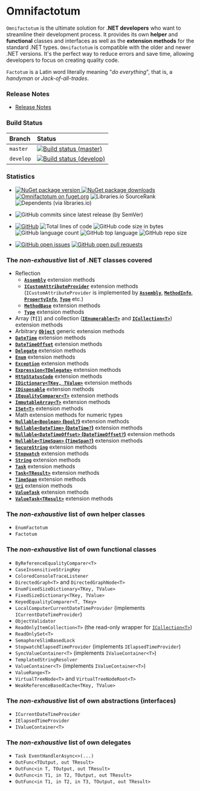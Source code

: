 ﻿# Omnifactotum

`Omnifactotum` is the ultimate solution for **.NET developers** who want to streamline their development process. It provides its own **helper** and **functional** classes and interfaces as well as the **extension methods** for the standard .NET types. `Omnifactotum` is compatible with the older and newer .NET versions. It's the perfect way to reduce errors and save time, allowing developers to focus on creating quality code.

`Factotum` is a Latin word literally meaning "*do everything*", that is, a *handyman* or *Jack-of-all-trades*.

### Release Notes

- [Release Notes](./src/Omnifactotum.ReleaseNotes.md)

### Build Status
| Branch    | Status                                                                                                                                                                                        |
|:----------|:----------------------------------------------------------------------------------------------------------------------------------------------------------------------------------------------|
| `master`  | [![Build status (master)](https://ci.appveyor.com/api/projects/status/8kcys4vgvk1cd1gg/branch/master?svg=true)](https://ci.appveyor.com/project/HarinezumiSama/omnifactotum/branch/master)    |
| `develop` | [![Build status (develop)](https://ci.appveyor.com/api/projects/status/8kcys4vgvk1cd1gg/branch/develop?svg=true)](https://ci.appveyor.com/project/HarinezumiSama/omnifactotum/branch/develop) |

### Statistics

- [![NuGet package version](https://img.shields.io/nuget/v/Omnifactotum.svg) ![NuGet package downloads](https://img.shields.io/nuget/dt/Omnifactotum.svg)](https://www.nuget.org/packages/Omnifactotum/) [![Omnifactotum on fuget.org](https://www.fuget.org/packages/Omnifactotum/badge.svg)](https://www.fuget.org/packages/Omnifactotum) ![Libraries.io SourceRank](https://img.shields.io/librariesio/sourcerank/nuget/Omnifactotum) ![Dependents (via libraries.io)](https://img.shields.io/librariesio/dependents/nuget/Omnifactotum)

- ![GitHub commits since latest release (by SemVer)](https://img.shields.io/github/commits-since/HarinezumiSama/Omnifactotum/latest)

- [![GitHub](https://img.shields.io/github/license/HarinezumiSama/Omnifactotum)](https://github.com/HarinezumiSama/Omnifactotum/blob/master/LICENSE) ![Total lines of code](https://img.shields.io/tokei/lines/github/HarinezumiSama/Omnifactotum) ![GitHub code size in bytes](https://img.shields.io/github/languages/code-size/HarinezumiSama/Omnifactotum) ![GitHub language count](https://img.shields.io/github/languages/count/HarinezumiSama/Omnifactotum) ![GitHub top language](https://img.shields.io/github/languages/top/HarinezumiSama/Omnifactotum) ![GitHub repo size](https://img.shields.io/github/repo-size/HarinezumiSama/Omnifactotum)

- [![GitHub open issues](https://img.shields.io/github/issues-raw/HarinezumiSama/Omnifactotum)](https://github.com/HarinezumiSama/Omnifactotum/issues?q=is%3Aissue+is%3Aopen) [![GitHub open pull requests](https://img.shields.io/github/issues-pr-raw/HarinezumiSama/Omnifactotum)](https://github.com/HarinezumiSama/Omnifactotum/pulls?q=is%3Apr+is%3Aopen)

### The *non-exhaustive* list of .NET classes covered

- Reflection
  - [**`Assembly`**](https://docs.microsoft.com/en-us/dotnet/api/system.reflection.assembly) extension methods
  - [**`ICustomAttributeProvider`**](https://docs.microsoft.com/en-us/dotnet/api/system.reflection.icustomattributeprovider) extension methods (`ICustomAttributeProvider` is implemented by [**`Assembly`**](https://docs.microsoft.com/en-us/dotnet/api/system.reflection.assembly), [**`MethodInfo`**](https://docs.microsoft.com/en-us/dotnet/api/system.reflection.methodinfo), [**`PropertyInfo`**](https://docs.microsoft.com/en-us/dotnet/api/system.reflection.propertyinfo), [**`Type`**](https://docs.microsoft.com/en-us/dotnet/api/system.type) etc.)
  - [**`MethodBase`**](https://docs.microsoft.com/en-us/dotnet/api/system.reflection.methodbase) extension methods
  - [**`Type`**](https://docs.microsoft.com/en-us/dotnet/api/system.type) extension methods
- Array (**`T[]`**) and collection ([**`IEnumerable<T>`**](https://docs.microsoft.com/en-us/dotnet/api/system.collections.generic.ienumerable-1) and [**`ICollection<T>`**](https://docs.microsoft.com/en-us/dotnet/api/system.collections.generic.icollection-1)) extension methods
- Arbitrary [**`Object`**](https://docs.microsoft.com/en-us/dotnet/api/system.object) generic extension methods
- [**`DateTime`**](https://docs.microsoft.com/en-us/dotnet/api/system.datetime) extension methods
- [**`DateTimeOffset`**](https://docs.microsoft.com/en-us/dotnet/api/system.datetimeoffset) extension methods
- [**`Delegate`**](https://docs.microsoft.com/en-us/dotnet/api/system.delegate) extension methods
- [**`Enum`**](https://docs.microsoft.com/en-us/dotnet/api/system.enum) extension methods
- [**`Exception`**](https://docs.microsoft.com/en-us/dotnet/api/system.exception) extension methods
- [**`Expression<TDelegate>`**](https://docs.microsoft.com/en-us/dotnet/api/system.linq.expressions.expression-1) extension methods
- [**`HttpStatusCode`**](https://docs.microsoft.com/en-us/dotnet/api/system.net.httpstatuscode) extension methods
- [**`IDictionary<TKey, TValue>`**](https://docs.microsoft.com/en-us/dotnet/api/system.collections.generic.idictionary-2) extension methods
- [**`IDisposable`**](https://docs.microsoft.com/en-us/dotnet/api/system.idisposable) extension methods
- [**`IEqualityComparer<T>`**](https://docs.microsoft.com/en-us/dotnet/api/system.collections.generic.iequalitycomparer-1) extension methods
- [**`ImmutableArray<T>`**](https://learn.microsoft.com/en-us/dotnet/api/system.collections.immutable.immutablearray-1) extension methods
- [**`ISet<T>`**](https://docs.microsoft.com/en-us/dotnet/api/system.collections.generic.iset-1) extension methods
- Math extension methods for numeric types
- [**`Nullable<Boolean>` (`bool?`)**](https://docs.microsoft.com/en-us/dotnet/api/system.nullable-1) extension methods
- [**`Nullable<DateTime>` (`DateTime?`)**](https://docs.microsoft.com/en-us/dotnet/api/system.nullable-1) extension methods
- [**`Nullable<DateTimeOffset>` (`DateTimeOffset?`)**](https://docs.microsoft.com/en-us/dotnet/api/system.nullable-1) extension methods
- [**`Nullable<TimeSpan>` (`TimeSpan?`)**](https://docs.microsoft.com/en-us/dotnet/api/system.nullable-1) extension methods
- [**`SecureString`**](https://docs.microsoft.com/en-us/dotnet/api/system.security.securestring) extension methods
- [**`Stopwatch`**](https://docs.microsoft.com/en-us/dotnet/api/system.diagnostics.stopwatch) extension methods
- [**`String`**](https://docs.microsoft.com/en-us/dotnet/api/system.string) extension methods
- [**`Task`**](https://docs.microsoft.com/en-us/dotnet/api/system.threading.tasks.task) extension methods
- [**`Task<TResult>`**](https://docs.microsoft.com/en-us/dotnet/api/system.threading.tasks.task-1) extension methods
- [**`TimeSpan`**](https://docs.microsoft.com/en-us/dotnet/api/system.timespan) extension methods
- [**`Uri`**](https://docs.microsoft.com/en-us/dotnet/api/system.uri) extension methods
- [**`ValueTask`**](https://docs.microsoft.com/en-us/dotnet/api/system.threading.tasks.valuetask) extension methods
- [**`ValueTask<TResult>`**](https://docs.microsoft.com/en-us/dotnet/api/system.threading.tasks.valuetask-1) extension methods

### The *non-exhaustive* list of own helper classes

- `EnumFactotum`
- `Factotum`

### The *non-exhaustive* list of own functional classes

- `ByReferenceEqualityComparer<T>`
- `CaseInsensitiveStringKey`
- `ColoredConsoleTraceListener`
- `DirectedGraph<T>` and `DirectedGraphNode<T>`
- `EnumFixedSizeDictionary<TKey, TValue>`
- `FixedSizeDictionary<TKey, TValue>`
- `KeyedEqualityComparer<T, TKey>`
- `LocalComputerCurrentDateTimeProvider` (implements `ICurrentDateTimeProvider`)
- `ObjectValidator`
- `ReadOnlyItemCollection<T>` (the read-only wrapper for [`ICollection<T>`](https://docs.microsoft.com/en-us/dotnet/api/system.collections.generic.icollection-1))
- `ReadOnlySet<T>`
- `SemaphoreSlimBasedLock`
- `StopwatchElapsedTimeProvider` (implements `IElapsedTimeProvider`)
- `SyncValueContainer<T>` (implements `IValueContainer<T>`)
- `TemplatedStringResolver`
- `ValueContainer<T>` (implements `IValueContainer<T>`)
- `ValueRange<T>`
- `VirtualTreeNode<T>` and `VirtualTreeNodeRoot<T>`
- `WeakReferenceBasedCache<TKey, TValue>`

### The *non-exhaustive* list of own abstractions (interfaces)

- `ICurrentDateTimeProvider`
- `IElapsedTimeProvider`
- `IValueContainer<T>`

### The *non-exhaustive* list of own delegates

- `Task EventHandlerAsync<>(...)`
- `OutFunc<TOutput, out TResult>`
- `OutFunc<in T, TOutput, out TResult>`
- `OutFunc<in T1, in T2, TOutput, out TResult>`
- `OutFunc<in T1, in T2, in T3, TOutput, out TResult>`
